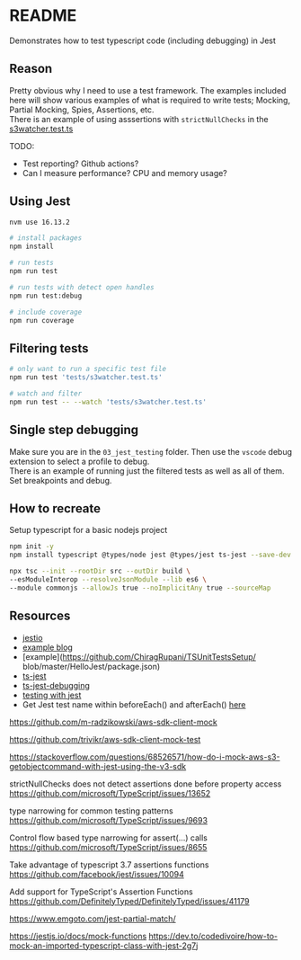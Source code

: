 # README

Demonstrates how to test typescript code (including debugging) in Jest  

## Reason

Pretty obvious why I need to use a test framework. The examples included here will show various examples of what is required to write tests; Mocking, Partial Mocking, Spies, Assertions, etc.  
There is an example of using asssertions with `strictNullChecks` in the [s3watcher.test.ts](./tests/s3watcher.test.ts)

TODO:

* Test reporting?  Github actions?
* Can I measure performance?  CPU and memory usage?

## Using Jest

```sh
nvm use 16.13.2

# install packages 
npm install

# run tests 
npm run test

# run tests with detect open handles 
npm run test:debug

# include coverage
npm run coverage
```

## Filtering tests

```sh
# only want to run a specific test file
npm run test 'tests/s3watcher.test.ts' 

# watch and filter
npm run test -- --watch 'tests/s3watcher.test.ts'                       
```

## Single step debugging

Make sure you are in the `03_jest_testing` folder. Then use the `vscode` debug extension to select a profile to debug.  
There is an example of running just the filtered tests as well as all of them.  Set breakpoints and debug.  

## How to recreate

Setup typescript for a basic nodejs project  

```sh
npm init -y   
npm install typescript @types/node jest @types/jest ts-jest --save-dev  

npx tsc --init --rootDir src --outDir build \
--esModuleInterop --resolveJsonModule --lib es6 \
--module commonjs --allowJs true --noImplicitAny true --sourceMap
```

## Resources

* [jestio](https://jestjs.io/)  
* [example blog](https://medium.com/@RupaniChirag/writing-unit-tests-in-typescript-d4719b8a0a40)  
* [example](https://github.com/ChiragRupani/TSUnitTestsSetup/ blob/master/HelloJest/package.json)  
* [ts-jest](https://github.com/kulshekhar/ts-jest)  
* [ts-jest-debugging](https://kulshekhar.github.io/ts-jest/docs/debugging/)  
* [testing with jest](https://itnext.io/testing-with-jest-in-typescript-cc1cd0095421)  
* Get Jest test name within beforeEach() and afterEach() [here](https://stackoverflow.com/questions/61640896/get-jest-test-name-within-beforeeach-and-aftereach)



https://github.com/m-radzikowski/aws-sdk-client-mock

https://github.com/trivikr/aws-sdk-client-mock-test

https://stackoverflow.com/questions/68526571/how-do-i-mock-aws-s3-getobjectcommand-with-jest-using-the-v3-sdk

strictNullChecks does not detect assertions done before property access
https://github.com/microsoft/TypeScript/issues/13652

type narrowing for common testing patterns 
https://github.com/microsoft/TypeScript/issues/9693

Control flow based type narrowing for assert(...) calls
https://github.com/microsoft/TypeScript/issues/8655

Take advantage of typescript 3.7 assertions functions
https://github.com/facebook/jest/issues/10094

Add support for TypeScript's Assertion Functions
https://github.com/DefinitelyTyped/DefinitelyTyped/issues/41179

https://www.emgoto.com/jest-partial-match/


https://jestjs.io/docs/mock-functions
https://dev.to/codedivoire/how-to-mock-an-imported-typescript-class-with-jest-2g7j